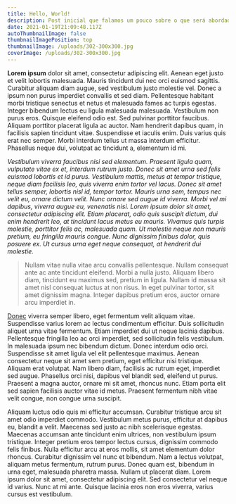 ```yaml
---
title: Hello, World!
description: Post inicial que falamos um pouco sobre o que será abordado no blog
date: 2021-01-19T21:09:48.117Z
autoThumbnailImage: false
thumbnailImagePosition: top
thumbnailImage: /uploads/302-300x300.jpg
coverImage: /uploads/302-300x300.jpg
---
```

**Lorem ipsum** dolor sit amet, consectetur adipiscing elit. Aenean eget justo et velit lobortis malesuada. Mauris tincidunt dui nec orci euismod sagittis. Curabitur aliquam diam augue, sed vestibulum justo molestie vel. Donec a ipsum non purus imperdiet convallis et sed diam. Pellentesque habitant morbi tristique senectus et netus et malesuada fames ac turpis egestas. Integer bibendum lectus eu ligula malesuada malesuada. Vestibulum non purus eros. Quisque eleifend odio est. Sed pulvinar porttitor faucibus. Aliquam porttitor placerat ligula ac auctor. Nam hendrerit dapibus quam, in facilisis sapien tincidunt vitae. Suspendisse et iaculis enim. Duis varius quis erat nec semper. Morbi interdum tellus ut massa interdum efficitur. Phasellus neque dui, volutpat ac tincidunt a, elementum id mi.

*Vestibulum viverra faucibus nisi sed elementum. Praesent ligula quam, vulputate vitae ex et, interdum rutrum justo. Donec sit amet urna sed felis euismod lobortis et id purus. Vestibulum mattis, metus at tempor tristique, neque diam facilisis leo, quis viverra enim tortor vel lacus. Donec sit amet tellus semper, lobortis nisl id, tempor tortor. Mauris urna sem, tempus nec velit eu, ornare dictum velit. Nunc ornare sed augue id viverra. Morbi vel mi dapibus, viverra augue eu, venenatis nisi. Lorem ipsum dolor sit amet, consectetur adipiscing elit. Etiam placerat, odio quis suscipit dictum, dui enim hendrerit leo, at tincidunt lacus metus eu mauris. Vivamus quis turpis molestie, porttitor felis ac, malesuada quam. Ut molestie neque non mauris pretium, eu fringilla mauris congue. Nunc dignissim finibus dolor, quis posuere ex. Ut cursus urna eget neque consequat, at hendrerit dui molestie.*

> Nullam vitae nulla vitae arcu convallis pellentesque. Nullam consequat ante ac ante tincidunt eleifend. Morbi a nulla justo. Aliquam libero diam, tincidunt eu maximus sed, pretium in ligula. Nullam id massa sit amet nisl consequat luctus at non risus. In eget pulvinar tortor, sit amet dignissim magna. Integer dapibus pretium eros, auctor ornare arcu imperdiet in.

[Donec](https://google.com.br) viverra semper libero, eget fermentum velit aliquam vitae. Suspendisse varius lorem ac lectus condimentum efficitur. Duis sollicitudin aliquet urna vitae fermentum. Etiam imperdiet dui ut neque lacinia dapibus. Pellentesque fringilla leo ac orci imperdiet, sed sollicitudin felis vestibulum. In malesuada ipsum nec bibendum dictum. Donec interdum odio orci. Suspendisse sit amet ligula vel elit pellentesque maximus. Aenean consectetur neque sit amet sem pretium, eget efficitur nisi tristique. Aliquam erat volutpat. Nam libero diam, facilisis ac rutrum eget, imperdiet sed augue. Phasellus orci nisi, dapibus vel blandit sed, eleifend ut purus. Praesent a magna auctor, ornare mi sit amet, rhoncus nunc. Etiam porta elit sed sapien facilisis auctor vitae id metus. Praesent fermentum nibh vitae velit congue, non congue urna suscipit.

Aliquam luctus odio quis mi efficitur accumsan. Curabitur tristique arcu sit amet odio imperdiet commodo. Vestibulum metus purus, efficitur at dapibus eu, blandit a velit. Maecenas sed justo ac nibh scelerisque egestas. Maecenas accumsan ante tincidunt enim ultrices, non vestibulum ipsum tristique. Integer pretium eros tempor lectus cursus, dignissim commodo felis finibus. Nulla efficitur arcu at eros mollis, sit amet elementum dolor rhoncus. Curabitur dignissim vel nunc et bibendum. Nam a lectus volutpat, aliquam metus fermentum, rutrum purus. Donec quam est, bibendum in urna eget, malesuada pharetra massa. Nullam ut placerat diam. Lorem ipsum dolor sit amet, consectetur adipiscing elit. Sed consectetur vel neque id varius. Nunc at mi ante. Quisque lacinia eros non eros viverra, varius cursus est vestibulum.
